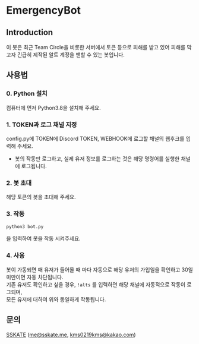 # EmergencyBot

## Introduction

이 봇은 최근 Team Circle을 비롯한 서버에서 토큰 등으로 피해를 받고 있어 피해를 막고자 긴급히 제작된 알트 계정을 밴할 수 있는 봇입니다.

## 사용법
### 0. Python 설치
컴퓨터에 먼저 Python3.8을 설치해 주세요.

### 1. TOKEN과 로그 채널 지정
config.py에 TOKEN에 Discord TOKEN, WEBHOOK에 로그할 채널의 웹후크를 입력해 주세요.<br>
* 봇의 작동만 로그하고, 실제 유저 정보를 로그하는 것은 해당 명령어를 실행한 채널에 로그됩니다.

### 2. 봇 초대
해당 토큰의 봇을 초대해 주세요.

### 3. 작동
```sh
python3 bot.py
```
을 입력하여 봇을 작동 시켜주세요.

### 4. 사용
봇이 가동되면 매 유저가 들어올 때 마다 자동으로 해당 유저의 가입일을 확인하고 30일 미만이면 자동 차단됩니다.<br>
기존 유저도 확인하고 싶을 경우, `!alts` 를 입력하면 해당 채널에 자동적으로 작동이 로그되며,<br>
모든 유저에 대하여 위와 동일하게 작동됩니다.

## 문의
[SSKATE](https://discord.com/users/902700864748273704) ([me@sskate.me](mailto:me@sskate.me), [kms0219kms@kakao.com](mailto:kms0219kms@kakao.com))
